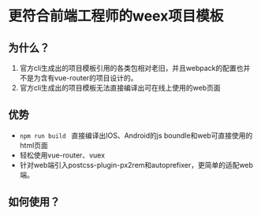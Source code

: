 # 更符合前端工程师的weex项目模板

## 为什么？

1. 官方cli生成出的项目模板引用的各类包相对老旧，并且webpack的配置也并不是为含有vue-router的项目设计的。
2. 官方cli生成出的项目模板无法直接编译出可在线上使用的web页面

## 优势

- ```npm run build ``` 直接编译出IOS、Android的js boundle和web可直接使用的html页面
- 轻松使用vue-router、vuex
- 针对web端引入postcss-plugin-px2rem和autoprefixer，更简单的适配web端。

## 如何使用？

